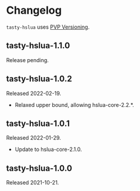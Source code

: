 # Changelog

`tasty-hslua` uses [PVP Versioning][].

## tasty-hslua-1.1.0

Release pending.

## tasty-hslua-1.0.2

Released 2022-02-19.

-   Relaxed upper bound, allowing hslua-core-2.2.\*.

## tasty-hslua-1.0.1

Released 2022-01-29.

-   Update to hslua-core-2.1.0.

## tasty-hslua-1.0.0

Released 2021-10-21.

  [PVP Versioning]: https://pvp.haskell.org

